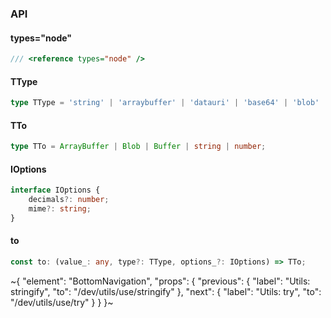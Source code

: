 

### API

#### types="node"

```ts
/// <reference types="node" />
```

#### TType

```ts
type TType = 'string' | 'arraybuffer' | 'datauri' | 'base64' | 'blob' | 'buffer' | 'byte-size' | 'size' | 'size-format';
```

#### TTo

```ts
type TTo = ArrayBuffer | Blob | Buffer | string | number;
```

#### IOptions

```ts
interface IOptions {
    decimals?: number;
    mime?: string;
}
```

#### to

```ts
const to: (value_: any, type?: TType, options_?: IOptions) => TTo;
```


~{
  "element": "BottomNavigation",
  "props": {
    "previous": {
      "label": "Utils: stringify",
      "to": "/dev/utils/use/stringify"
    },
    "next": {
      "label": "Utils: try",
      "to": "/dev/utils/use/try"
    }
  }
}~